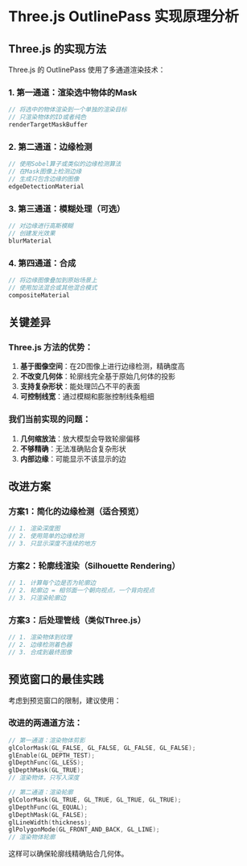 # Three.js OutlinePass 实现原理分析

## Three.js 的实现方法

Three.js 的 OutlinePass 使用了多通道渲染技术：

### 1. **第一通道：渲染选中物体的Mask**
```javascript
// 将选中的物体渲染到一个单独的渲染目标
// 只渲染物体的ID或者纯色
renderTargetMaskBuffer
```

### 2. **第二通道：边缘检测**
```javascript
// 使用Sobel算子或类似的边缘检测算法
// 在Mask图像上检测边缘
// 生成只包含边缘的图像
edgeDetectionMaterial
```

### 3. **第三通道：模糊处理（可选）**
```javascript
// 对边缘进行高斯模糊
// 创建发光效果
blurMaterial
```

### 4. **第四通道：合成**
```javascript
// 将边缘图像叠加到原始场景上
// 使用加法混合或其他混合模式
compositeMaterial
```

## 关键差异

### Three.js 方法的优势：
1. **基于图像空间**：在2D图像上进行边缘检测，精确度高
2. **不改变几何体**：轮廓线完全基于原始几何体的投影
3. **支持复杂形状**：能处理凹凸不平的表面
4. **可控制线宽**：通过模糊和膨胀控制线条粗细

### 我们当前实现的问题：
1. **几何缩放法**：放大模型会导致轮廓偏移
2. **不够精确**：无法准确贴合复杂形状
3. **内部边缘**：可能显示不该显示的边

## 改进方案

### 方案1：简化的边缘检测（适合预览）
```cpp
// 1. 渲染深度图
// 2. 使用简单的边缘检测
// 3. 只显示深度不连续的地方
```

### 方案2：轮廓线渲染（Silhouette Rendering）
```cpp
// 1. 计算每个边是否为轮廓边
// 2. 轮廓边 = 相邻面一个朝向视点，一个背向视点
// 3. 只渲染轮廓边
```

### 方案3：后处理管线（类似Three.js）
```cpp
// 1. 渲染物体到纹理
// 2. 边缘检测着色器
// 3. 合成到最终图像
```

## 预览窗口的最佳实践

考虑到预览窗口的限制，建议使用：

### 改进的两通道方法：
```cpp
// 第一通道：渲染物体剪影
glColorMask(GL_FALSE, GL_FALSE, GL_FALSE, GL_FALSE);
glEnable(GL_DEPTH_TEST);
glDepthFunc(GL_LESS);
glDepthMask(GL_TRUE);
// 渲染物体，只写入深度

// 第二通道：渲染轮廓
glColorMask(GL_TRUE, GL_TRUE, GL_TRUE, GL_TRUE);
glDepthFunc(GL_EQUAL);
glDepthMask(GL_FALSE);
glLineWidth(thickness);
glPolygonMode(GL_FRONT_AND_BACK, GL_LINE);
// 渲染物体轮廓
```

这样可以确保轮廓线精确贴合几何体。